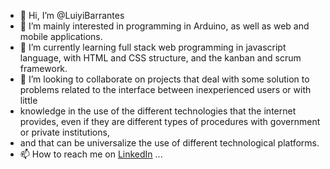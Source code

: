 - 👋 Hi, I’m @LuiyiBarrantes
- 👀 I’m mainly interested in programming in Arduino, as well as web and mobile applications.
- 🌱 I’m currently learning full stack web programming in javascript language, with HTML and CSS structure, and the kanban and scrum framework.
- 💞️ I’m looking to collaborate on projects that deal with some solution to problems related to the interface between inexperienced users or with little 
- knowledge in the use of the different technologies that the internet provides, even if they are different types of procedures with government or private institutions, 
- and that can be universalize the use of different technological platforms.
- 📫 How to reach me on [LinkedIn](https://www.linkedin.com/in/luis-alfredo-barrantes-985b70b3/) ...

<!---
LuiyiBarrantes/LuiyiBarrantes is a ✨ special ✨ repository because its `README.md` (this file) appears on your GitHub profile.
You can click the Preview link to take a look at your changes.
--->
